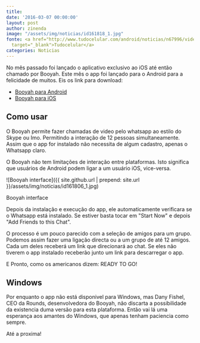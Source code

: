 ```yaml
---
title: 
date: '2016-03-07 00:00:00'
layout: post
author: zinenda
image: "/assets/img/noticias/id161818_1.jpg"
fonte: <a href="http://www.tudocelular.com/android/noticias/n67996/videochamadas-no-android-via-booyah-app.html"
  target="_blank">Tudocelular</a>
categories: Noticias
---
```


No mês passado foi lançado o aplicativo exclusivo ao iOS até então chamado por Booyah.
Este mês o app foi lançado para o Android para a felicidade de muitos.
Eis os link para download: 

- [Booyah para Android](https://www.google.com/url?sa=t&rct=j&q=&esrc=s&source=web&cd=6&cad=rja&uact=8&ved=0ahUKEwjegJCsx67LAhXF6HIKHcaACD8QFgg8MAU&url=https%3A%2F%2Fplay.google.com%2Fstore%2Fapps%2Fdetails%3Fid%3Dcom.rounds.booyah&usg=AFQjCNE7hKMtDKxzskEo3Z5leFa3UN7qkA&sig2=fBuWsb6YAneXjqxQLXJtvQ&bvm=bv.116274245,d.bGs)
- [Booyah para iOS](https://www.google.com/url?sa=t&rct=j&q=&esrc=s&source=web&cd=1&cad=rja&uact=8&ved=0ahUKEwjegJCsx67LAhXF6HIKHcaACD8QFggcMAA&url=https%3A%2F%2Fitunes.apple.com%2Fus%2Fapp%2Fbooyah-video-chat-for-whatsapp%2Fid1068430191%3Fmt%3D8&usg=AFQjCNGoWcUaF6geEdG0QjPl5MzS7KB0RA&sig2=L8TU_O3HXcZAN6qwwIENDg&bvm=bv.116274245,d.bGs)

## Como usar
O Booyah permite fazer chamadas de video pelo whatsapp ao estilo do Skype ou Imo.
Permitindo a interação de 12 pessoas simultaneamente.
Assim que o app for instalado não necessita de algum cadastro, apenas o Whatsapp claro.

O Booyah não tem limitações de interação entre plataformas.
Isto significa que usuários de Android podem ligar a um usuário iOS, vice-versa.

![Booyah interface]({{ site.github.url | prepend: site.url }}/assets/img/noticias/id161806_1.jpg)

Booyah interface

Depois da instalação e execução do app, ele automaticamente verificara se o Whatsapp está instalado.
Se estiver basta tocar em "Start Now" e depois "Add Friends to this Chat".

O processo é um pouco parecido com a seleção de amigos para um grupo.
Podemos assim fazer uma ligação directa ou a um grupo de até 12 amigos.
Cada um deles receberá um link que direcionará ao chat.
Se eles não tiverem o app instalado receberão junto um link para descarregar o app.

E Pronto, como os americanos dizem: READY TO GO!

## Windows
Por enquanto o app não está disponivel para Windows, mas Dany Fishel, CEO da Rounds, desenvolvedora do Booyah, não discarta a possibilidade da existencia duma versão para esta plataforma.
Então vai lá uma esperança aos amantes do Windows, que apenas tenham paciencia como sempre.

Até a proxima!